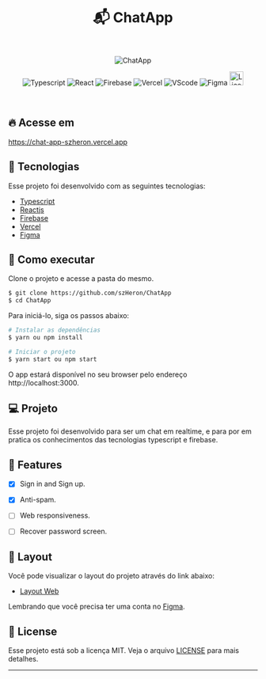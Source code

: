 <div align="center">
  <h1> 📬 ChatApp </h1>
</div>
<br/>
<p align="center">
 <img src="https://i.ibb.co/Y3tbtmb/ea.png" alt="ChatApp" border="0"/>
</p>


<p align="center">
  <img src="https://img.shields.io/badge/typescript-%23323330.svg?style=for-the-badge&logo=typescript&logoColor=blue" alt="Typescript"/>

  <img src="https://img.shields.io/badge/react-%23323330.svg?style=for-the-badge&logo=react&logoColor=%2361DAFB" alt="React"/>

  <img src="https://img.shields.io/badge/firebase-%23323330.svg?style=for-the-badge&logo=firebase" alt="Firebase"/>

  <img src="https://img.shields.io/badge/vercel-%23323330.svg?style=for-the-badge&logo=vercel&logoColor=white" alt="Vercel"/>

  <img src="https://img.shields.io/badge/Visual%20Studio%20Code-%23323330.svg?style=for-the-badge&logo=visual-studio-code&logoColor=blue" alt="VScode"/>

   <img src="https://img.shields.io/badge/figma-%23323330.svg?style=for-the-badge&logo=figma&logoColor=orange" alt="Figma"/>

  <img height=28 src="https://img.shields.io/badge/license-MIT-blue" alt="License">  

</p>

<br>

## 🔥 Acesse em 
  https://chat-app-szheron.vercel.app
  
## 🧪 Tecnologias

Esse projeto foi desenvolvido com as seguintes tecnologias:
- [Typescript](https://www.typescriptlang.org/)
- [Reactjs](https://pt-br.reactjs.org/)
- [Firebase](https://firebase.google.com/)
- [Vercel](https://vercel.com/)
- [Figma](https://figma.com/)

## 🚀 Como executar
Clone o projeto e acesse a pasta do mesmo.

```bash
$ git clone https://github.com/szHeron/ChatApp
$ cd ChatApp
```

Para iniciá-lo, siga os passos abaixo:
```bash
# Instalar as dependências
$ yarn ou npm install

# Iniciar o projeto
$ yarn start ou npm start
```
O app estará disponível no seu browser pelo endereço http://localhost:3000.

## 💻 Projeto

Esse projeto foi desenvolvido para ser um chat em realtime, e para por em pratica os conhecimentos das tecnologias typescript e firebase.

## 🌟 Features

- [x] Sign in and Sign up.

- [x] Anti-spam.

- [ ] Web responsiveness.

- [ ] Recover password screen.

## 🔖 Layout

Você pode visualizar o layout do projeto através do link abaixo:

- [Layout Web](https://www.figma.com/file/qz7KYHmmxuBYCioLRiZnSc/Chat?node-id=0%3A1) 

Lembrando que você precisa ter uma conta no [Figma](http://figma.com/).


## 📝 License

Esse projeto está sob a licença MIT. Veja o arquivo [LICENSE](LICENSE.md) para mais detalhes.

---
